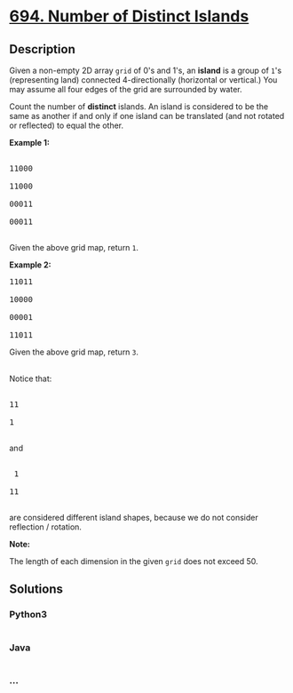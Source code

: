 # [694. Number of Distinct Islands](https://leetcode.com/problems/number-of-distinct-islands)



## Description

<p>Given a non-empty 2D array <code>grid</code> of 0's and 1's, an <b>island</b> is a group of <code>1</code>'s (representing land) connected 4-directionally (horizontal or vertical.)  You may assume all four edges of the grid are surrounded by water.</p>



<p>Count the number of <b>distinct</b> islands.  An island is considered to be the same as another if and only if one island can be translated (and not rotated or reflected) to equal the other.</p>



<p><b>Example 1:</b><br />

<pre>

11000

11000

00011

00011

</pre>

Given the above grid map, return <code>1</code>.

</p>



<p><b>Example 2:</b><br />

<pre>11011

10000

00001

11011</pre>

Given the above grid map, return <code>3</code>.<br /><br />

Notice that:

<pre>

11

1

</pre>

and

<pre>

 1

11

</pre>

are considered different island shapes, because we do not consider reflection / rotation.

</p>



<p><b>Note:</b>

The length of each dimension in the given <code>grid</code> does not exceed 50.

</p>

## Solutions

<!-- tabs:start -->

### **Python3**

```python

```

### **Java**

```java

```

### **...**

```

```

<!-- tabs:end -->
